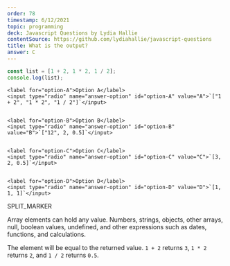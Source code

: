 ```yaml
---
order: 78
timestamp: 6/12/2021
topic: programming
deck: Javascript Questions by Lydia Hallie
contentSource: https://github.com/lydiahallie/javascript-questions
title: What is the output?
answer: C
---
```


  

```javascript
const list = [1 + 2, 1 * 2, 1 / 2];
console.log(list);
```


    <label for="option-A">Option A</label>
    <input type="radio" name="answer-option" id="option-A" value="A">`["1 + 2", "1 * 2", "1 / 2"]`</input>
    

    <label for="option-B">Option B</label>
    <input type="radio" name="answer-option" id="option-B" value="B">`["12", 2, 0.5]`</input>
    

    <label for="option-C">Option C</label>
    <input type="radio" name="answer-option" id="option-C" value="C">`[3, 2, 0.5]`</input>
    

    <label for="option-D">Option D</label>
    <input type="radio" name="answer-option" id="option-D" value="D">`[1, 1, 1]`</input>
    




SPLIT_MARKER

Array elements can hold any value. Numbers, strings, objects, other arrays, null, boolean values, undefined, and other expressions such as dates, functions, and calculations.

The element will be equal to the returned value. `1 + 2` returns `3`, `1 * 2` returns `2`, and `1 / 2` returns `0.5`.



